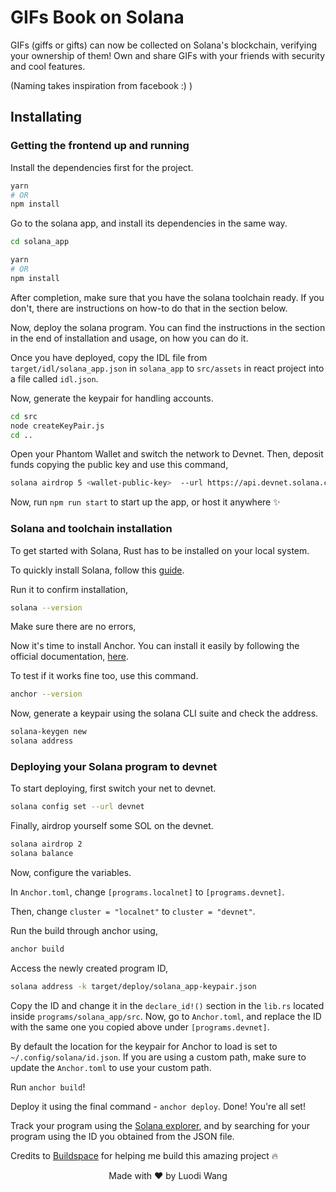 # GIFs Book on Solana

GIFs (giffs or gifts) can now be collected on Solana's blockchain, verifying your ownership of them! Own and share GIFs with your friends with security and cool features.

(Naming takes inspiration from facebook :) )

## Installating

### Getting the frontend up and running

Install the dependencies first for the project.

```sh
yarn
# OR
npm install
```

Go to the solana app, and install its dependencies in the same way.

```sh
cd solana_app

yarn
# OR
npm install
```

After completion, make sure that you have the solana toolchain ready. If you don't, there are instructions on how-to do that
in the section below.

Now, deploy the solana program. You can find the instructions in the section in the end of installation and
usage, on how you can do it.

Once you have deployed, copy the IDL file from `target/idl/solana_app.json` in `solana_app` to `src/assets` in react project
into a file called `idl.json`.

Now, generate the keypair for handling accounts.

```sh
cd src
node createKeyPair.js
cd ..
```

Open your Phantom Wallet and switch the network to Devnet. Then, deposit funds copying the public key and use this command, 

```sh
solana airdrop 5 <wallet-public-key>  --url https://api.devnet.solana.com
```

Now, run `npm run start` to start up the app, or host it anywhere ✨

### Solana and toolchain installation

To get started with Solana, Rust has to be installed on your local system.

To quickly install Solana, follow this [guide](https://docs.solana.com/cli/install-solana-cli-tools#use-solanas-install-tool).

Run it to confirm installation, 

```sh
solana --version
```

Make sure there are no errors,

Now it's time to install Anchor. You can install it easily by following the official documentation,
[here](https://project-serum.github.io/anchor/getting-started/installation.html#install-rust).

To test if it works fine too, use this command.

```sh
anchor --version
```

Now, generate a keypair using the solana CLI suite and check the address.

```sh
solana-keygen new
solana address
```

### Deploying your Solana program to devnet

To start deploying, first switch your net to devnet.

```sh
solana config set --url devnet
```

Finally, airdrop yourself some SOL on the devnet.

```sh
solana airdrop 2
solana balance
```

Now, configure the variables.

In `Anchor.toml`, change `[programs.localnet]` to `[programs.devnet]`.

Then, change `cluster = "localnet"` to `cluster = "devnet"`.

Run the build through anchor using,

```sh
anchor build
```

Access the newly created program ID,

```sh
solana address -k target/deploy/solana_app-keypair.json
```

Copy the ID and change it in the `declare_id!()` section in the `lib.rs` located inside `programs/solana_app/src`. Now,
go to `Anchor.toml`, and replace the ID with the same one you copied above under `[programs.devnet]`.

By default the location for the keypair for Anchor to load is set to `~/.config/solana/id.json`. If you are using a custom
path, make sure to update the `Anchor.toml` to use your custom path.

Run `anchor build`!

Deploy it using the final command - `anchor deploy`. Done! You're all set!

Track your program using the [Solana explorer](https://explorer.solana.com/?cluster=devnet), and by searching for your
program using the ID you obtained from the JSON file.

Credits to [Buildspace](https://buildspace.so) for helping me build this amazing project 🔥

<div align="center">Made with ❤️ by Luodi Wang</div>
